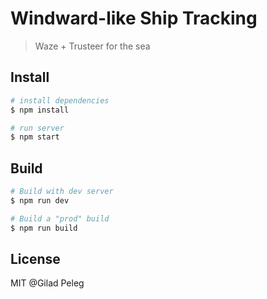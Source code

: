 # Windward-like Ship Tracking
> Waze + Trusteer for the sea

## Install

```bash
# install dependencies
$ npm install

# run server
$ npm start
```

## Build

```bash
# Build with dev server
$ npm run dev

# Build a "prod" build
$ npm run build
```

## License
MIT @Gilad Peleg
